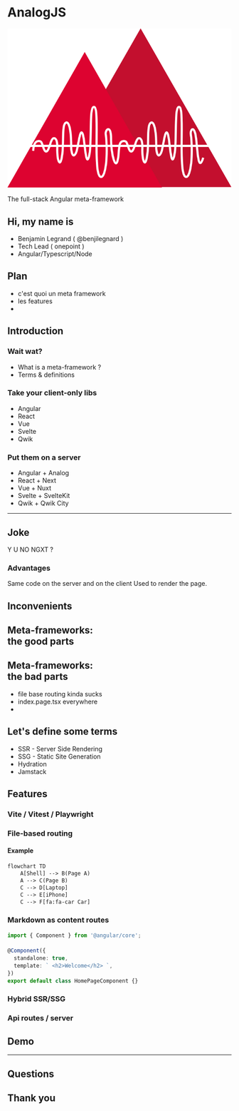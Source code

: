# AnalogJS
![](./analog-logo.svg)

The full-stack Angular meta-framework


## Hi, my name is
- Benjamin Legrand ( @benjilegnard )
- Tech Lead ( onepoint )
- Angular/Typescript/Node


## Plan
- c'est quoi un meta framework
- les features
-


## Introduction


### Wait wat?

- What is a meta-framework ?
- Terms & definitions


### Take your client-only libs

- Angular
- React
- Vue
- Svelte
- Qwik


### Put them on a server

- Angular + Analog
- React + Next
- Vue + Nuxt
- Svelte + SvelteKit
- Qwik + Qwik City
---
## Joke
Y U NO NGXT ?


### Advantages

Same code on the server and on the client
Used to render the page.


## Inconvenients



## Meta-frameworks:<br/> the good parts


## Meta-frameworks:<br/> the bad parts

- file base routing kinda sucks
- index.page.tsx everywhere
- 


## Let's define some terms

- SSR - Server Side Rendering
- SSG - Static Site Generation
- Hydration
- Jamstack



## Features


### Vite / Vitest / Playwright


### File-based routing


#### Example
```mermaid
flowchart TD
    A[Shell] --> B(Page A)
    A --> C(Page B)
    C --> D[Laptop]
    C --> E[iPhone]
    C --> F[fa:fa-car Car]
```


### Markdown as content routes
```typescript
import { Component } from '@angular/core';

@Component({
  standalone: true,
  template: ` <h2>Welcome</h2> `,
})
export default class HomePageComponent {}
```

### Hybrid SSR/SSG


### Api routes / server



## Demo


---



## Questions


## Thank you
